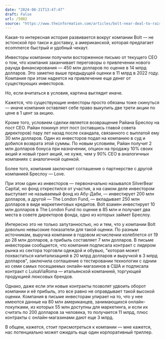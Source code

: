 ```yaml
---
date: "2024-08-21T13:47:47"
draft: False
url: /5082
source: "https://www.theinformation.com/articles/bolt-near-deal-to-raise-450-million-at-14-billion-valuation?rc=ukjmk2"
---
```


Какая-то интересная история развивается вокруг компании Bolt — не эстонской про такси и доставку, а американской, которая предлагает ecommerce быстрый и удобный чекаут. 

Инвесторы компании получили восторженное письмо от текущего CEO о том, что компания заканчивает переговоры о привлечении нового раунда финансирования — 450 млн долларов по оценке в 14 млрд долларов. Это заметно выше предыдущей оценки в 11 млрд в 2022 году. Компания при этом надеется на привлечение еще денег от существующих инвесторов.

Но, если вчитаться в условия, картина выглядит иначе.

Кажется, что существующие инвесторы просто обязаны тоже скинуться — иначе компания оставляет себе право выкупить две трети акции по цене в 1 цент за акцию. 

Кроме того, условием сделки является возвращение Райана Бреслоу на пост CEO. Райан покинул этот пост (оставшись главой совета директоров) пару лет назад после скандала, связанного с выплатой ему 30 млн долларов. Один из инвесторов подал на компанию в суд и добился возврата этой суммы. По новым условиям, Райан получит 2 млн долларов бонуса при назначении, опцион на продажу 10% своих акций и новый грант акций, не хуже, чем у 90% CEO в аналогичных компаниях с аналогичной оценкой. 

Более того, компания заключает соглашение о партнерстве с другой компанией Бреслоу — Love. 

При этом один из инвесторов — первоначально назывался SilverBear Capital, но фонд открестился от участия, а на самом деле инвестором выступает не называемый фонд из Абу-Даби, — инвестирует 200 млн долларов, а другой — The London Fund, — вкладывает 250 млн долларов в виде маркетинговых кредитов. Bolt взамен инвестирует 10 млн долларов в The London Fund по оценке в 85 млн и получает два места в совете директоров фонда, одно из которых займет Бреслоу.

Интересно это не только запутанностью, но и тем, что у компании Bolt довольно невысокие показатели для такой оценки. По разным источникам, выручка компании в годовом исчислении колеблется от 19 до 28 млн долларов, а прибыль составляет 7 млн долларов. В письме инвесторам сообщается, что компания подписала контракт с лидером рынка из сектора торговли одеждой и обувью, "которая может похвастаться капитализацией в 20 млрд долларов и выручкой в 3 млрд долларов", заключила соглашение о тестировании технологии с одним из семи самых посещаемых онлайн-магазинов в США и подписала контракт с LuisaViaRoma — итальянской компанией, торгующей продукцией люксовых брендов.

Однако, даже если эти новые контракты позволят удвоить оборот компании и её прибыль, это все равно не оправдывает такой высокой оценки. Компания в письме инвесторам упирает на то, что у нее имеются данные на 80 млн американцев, занимающихся онлайн-покупками, из которых 55 млн доступны для маркетинга, и если их считать по 200 долларов за человека, то получается 11 млрд, плюс контракты с онлайн-магазинами дают еще 3 млрд.

В общем, кажется, стоит присмотреться к компании — мне кажется, нас потенциально может ожидать еще один корпоративный триллер.
